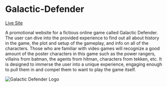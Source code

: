 # Galactic-Defender

[Live Site](https://mystifying-bardeen-decc3c.netlify.com)

A promotional website for a fictious online game called Galactic Defender. The user can dive into the provided experience to find out all about history in the game, the plot and setup of the gameplay, and info on all of the characters. Those who are familiar with video games will recognize a good amount of the poster characters in this game such as the power rangers, villains from batman, the agents from hitman, characters from tekken, etc. It is designed to immerse the user into a unique experience, engaging enough to pull them in and compel them to want to play the game itself.

<img src="https://res.cloudinary.com/oneilcampbell/image/upload/v1556915969/game_-_Copy.png" alt="Galactic Defender Logo">
